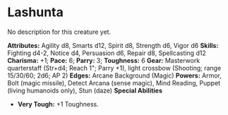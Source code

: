 # Lashunta

No description for this creature yet.

**Attributes:** Agility d8, Smarts d12, Spirit d8, Strength d6, Vigor
d6
**Skills:** Fighting d4-2, Notice d4, Persuasion d6, Repair d8,
Spellcasting d12
**Charisma:** +1; **Pace:** 6; **Parry:** 3; **Toughness:** 6
**Gear:** Masterwork quarterstaff (Str+d4; Reach 1"; Parry +1), light
crossbow (Shooting; range 15/30/60; 2d6; AP 2)
**Edges:** Arcane Background (Magic)
**Powers:** Armor, Bolt (magic missile), Detect Arcana (sense magic),
Mind Reading, Puppet (living humanoids only), Stun (daze)
**Special Abilities**

- **Very Tough:** +1 Toughness.
